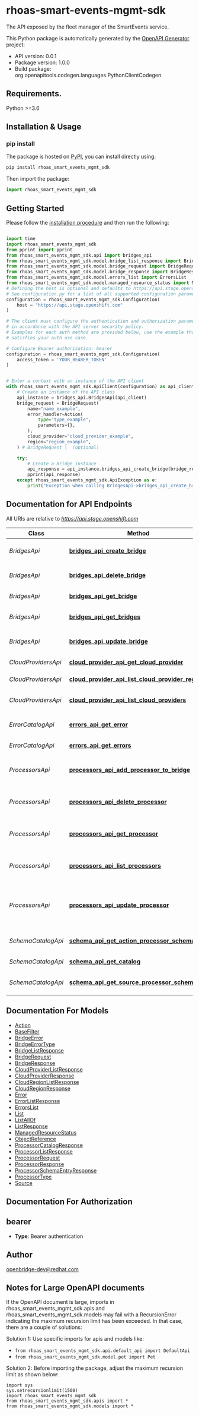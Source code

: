 # rhoas-smart-events-mgmt-sdk
The API exposed by the fleet manager of the SmartEvents service.

This Python package is automatically generated by the [OpenAPI Generator](https://openapi-generator.tech) project:

- API version: 0.0.1
- Package version: 1.0.0
- Build package: org.openapitools.codegen.languages.PythonClientCodegen

## Requirements.

Python >=3.6

## Installation & Usage
### pip install

The package is hosted on [PyPI](https://pypi.org/project/rhoas-rhoas-sdks/), you can install directly using:

```sh
pip install rhoas_smart_events_mgmt_sdk
```

Then import the package:
```python
import rhoas_smart_events_mgmt_sdk
```

## Getting Started

Please follow the [installation procedure](#installation--usage) and then run the following:

```python

import time
import rhoas_smart_events_mgmt_sdk
from pprint import pprint
from rhoas_smart_events_mgmt_sdk.api import bridges_api
from rhoas_smart_events_mgmt_sdk.model.bridge_list_response import BridgeListResponse
from rhoas_smart_events_mgmt_sdk.model.bridge_request import BridgeRequest
from rhoas_smart_events_mgmt_sdk.model.bridge_response import BridgeResponse
from rhoas_smart_events_mgmt_sdk.model.errors_list import ErrorsList
from rhoas_smart_events_mgmt_sdk.model.managed_resource_status import ManagedResourceStatus
# Defining the host is optional and defaults to https://api.stage.openshift.com
# See configuration.py for a list of all supported configuration parameters.
configuration = rhoas_smart_events_mgmt_sdk.Configuration(
    host = "https://api.stage.openshift.com"
)

# The client must configure the authentication and authorization parameters
# in accordance with the API server security policy.
# Examples for each auth method are provided below, use the example that
# satisfies your auth use case.

# Configure Bearer authorization: bearer
configuration = rhoas_smart_events_mgmt_sdk.Configuration(
    access_token = 'YOUR_BEARER_TOKEN'
)


# Enter a context with an instance of the API client
with rhoas_smart_events_mgmt_sdk.ApiClient(configuration) as api_client:
    # Create an instance of the API class
    api_instance = bridges_api.BridgesApi(api_client)
    bridge_request = BridgeRequest(
        name="name_example",
        error_handler=Action(
            type="type_example",
            parameters={},
        ),
        cloud_provider="cloud_provider_example",
        region="region_example",
    ) # BridgeRequest |  (optional)

    try:
        # Create a Bridge instance
        api_response = api_instance.bridges_api_create_bridge(bridge_request=bridge_request)
        pprint(api_response)
    except rhoas_smart_events_mgmt_sdk.ApiException as e:
        print("Exception when calling BridgesApi->bridges_api_create_bridge: %s\n" % e)
```

## Documentation for API Endpoints

All URIs are relative to *https://api.stage.openshift.com*

Class | Method | HTTP request | Description
------------ | ------------- | ------------- | -------------
*BridgesApi* | [**bridges_api_create_bridge**](docs/BridgesApi.md#bridges_api_create_bridge) | **POST** /api/smartevents_mgmt/v1/bridges | Create a Bridge instance
*BridgesApi* | [**bridges_api_delete_bridge**](docs/BridgesApi.md#bridges_api_delete_bridge) | **DELETE** /api/smartevents_mgmt/v1/bridges/{bridgeId} | Delete a Bridge instance
*BridgesApi* | [**bridges_api_get_bridge**](docs/BridgesApi.md#bridges_api_get_bridge) | **GET** /api/smartevents_mgmt/v1/bridges/{bridgeId} | Get a Bridge instance
*BridgesApi* | [**bridges_api_get_bridges**](docs/BridgesApi.md#bridges_api_get_bridges) | **GET** /api/smartevents_mgmt/v1/bridges | Get the list of Bridge instances
*BridgesApi* | [**bridges_api_update_bridge**](docs/BridgesApi.md#bridges_api_update_bridge) | **PUT** /api/smartevents_mgmt/v1/bridges/{bridgeId} | Update a Bridge instance
*CloudProvidersApi* | [**cloud_provider_api_get_cloud_provider**](docs/CloudProvidersApi.md#cloud_provider_api_get_cloud_provider) | **GET** /api/smartevents_mgmt/v1/cloud_providers/{id} | Get Cloud Provider.
*CloudProvidersApi* | [**cloud_provider_api_list_cloud_provider_regions**](docs/CloudProvidersApi.md#cloud_provider_api_list_cloud_provider_regions) | **GET** /api/smartevents_mgmt/v1/cloud_providers/{id}/regions | List Supported Cloud Regions.
*CloudProvidersApi* | [**cloud_provider_api_list_cloud_providers**](docs/CloudProvidersApi.md#cloud_provider_api_list_cloud_providers) | **GET** /api/smartevents_mgmt/v1/cloud_providers | List Supported Cloud Providers.
*ErrorCatalogApi* | [**errors_api_get_error**](docs/ErrorCatalogApi.md#errors_api_get_error) | **GET** /api/smartevents_mgmt/v1/errors/{id} | Get an error from the error catalog.
*ErrorCatalogApi* | [**errors_api_get_errors**](docs/ErrorCatalogApi.md#errors_api_get_errors) | **GET** /api/smartevents_mgmt/v1/errors | Get the list of errors.
*ProcessorsApi* | [**processors_api_add_processor_to_bridge**](docs/ProcessorsApi.md#processors_api_add_processor_to_bridge) | **POST** /api/smartevents_mgmt/v1/bridges/{bridgeId}/processors | Create a Processor of a Bridge instance
*ProcessorsApi* | [**processors_api_delete_processor**](docs/ProcessorsApi.md#processors_api_delete_processor) | **DELETE** /api/smartevents_mgmt/v1/bridges/{bridgeId}/processors/{processorId} | Delete a Processor of a Bridge instance
*ProcessorsApi* | [**processors_api_get_processor**](docs/ProcessorsApi.md#processors_api_get_processor) | **GET** /api/smartevents_mgmt/v1/bridges/{bridgeId}/processors/{processorId} | Get a Processor of a Bridge instance
*ProcessorsApi* | [**processors_api_list_processors**](docs/ProcessorsApi.md#processors_api_list_processors) | **GET** /api/smartevents_mgmt/v1/bridges/{bridgeId}/processors | Get the list of Processors of a Bridge instance
*ProcessorsApi* | [**processors_api_update_processor**](docs/ProcessorsApi.md#processors_api_update_processor) | **PUT** /api/smartevents_mgmt/v1/bridges/{bridgeId}/processors/{processorId} | Update a Processor instance Filter definition or Transformation template.
*SchemaCatalogApi* | [**schema_api_get_action_processor_schema**](docs/SchemaCatalogApi.md#schema_api_get_action_processor_schema) | **GET** /api/smartevents_mgmt/v1/schemas/actions/{id} | Get action processor schema
*SchemaCatalogApi* | [**schema_api_get_catalog**](docs/SchemaCatalogApi.md#schema_api_get_catalog) | **GET** /api/smartevents_mgmt/v1/schemas | Get processor catalog
*SchemaCatalogApi* | [**schema_api_get_source_processor_schema**](docs/SchemaCatalogApi.md#schema_api_get_source_processor_schema) | **GET** /api/smartevents_mgmt/v1/schemas/sources/{id} | Get source processor schema


## Documentation For Models

 - [Action](docs/Action.md)
 - [BaseFilter](docs/BaseFilter.md)
 - [BridgeError](docs/BridgeError.md)
 - [BridgeErrorType](docs/BridgeErrorType.md)
 - [BridgeListResponse](docs/BridgeListResponse.md)
 - [BridgeRequest](docs/BridgeRequest.md)
 - [BridgeResponse](docs/BridgeResponse.md)
 - [CloudProviderListResponse](docs/CloudProviderListResponse.md)
 - [CloudProviderResponse](docs/CloudProviderResponse.md)
 - [CloudRegionListResponse](docs/CloudRegionListResponse.md)
 - [CloudRegionResponse](docs/CloudRegionResponse.md)
 - [Error](docs/Error.md)
 - [ErrorListResponse](docs/ErrorListResponse.md)
 - [ErrorsList](docs/ErrorsList.md)
 - [List](docs/List.md)
 - [ListAllOf](docs/ListAllOf.md)
 - [ListResponse](docs/ListResponse.md)
 - [ManagedResourceStatus](docs/ManagedResourceStatus.md)
 - [ObjectReference](docs/ObjectReference.md)
 - [ProcessorCatalogResponse](docs/ProcessorCatalogResponse.md)
 - [ProcessorListResponse](docs/ProcessorListResponse.md)
 - [ProcessorRequest](docs/ProcessorRequest.md)
 - [ProcessorResponse](docs/ProcessorResponse.md)
 - [ProcessorSchemaEntryResponse](docs/ProcessorSchemaEntryResponse.md)
 - [ProcessorType](docs/ProcessorType.md)
 - [Source](docs/Source.md)


## Documentation For Authorization


## bearer

- **Type**: Bearer authentication


## Author

openbridge-dev@redhat.com


## Notes for Large OpenAPI documents
If the OpenAPI document is large, imports in rhoas_smart_events_mgmt_sdk.apis and rhoas_smart_events_mgmt_sdk.models may fail with a
RecursionError indicating the maximum recursion limit has been exceeded. In that case, there are a couple of solutions:

Solution 1:
Use specific imports for apis and models like:
- `from rhoas_smart_events_mgmt_sdk.api.default_api import DefaultApi`
- `from rhoas_smart_events_mgmt_sdk.model.pet import Pet`

Solution 2:
Before importing the package, adjust the maximum recursion limit as shown below:
```
import sys
sys.setrecursionlimit(1500)
import rhoas_smart_events_mgmt_sdk
from rhoas_smart_events_mgmt_sdk.apis import *
from rhoas_smart_events_mgmt_sdk.models import *
```
